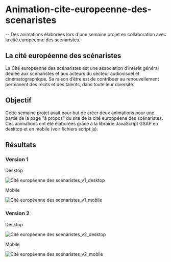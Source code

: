 # Animation-cite-europeenne-des-scenaristes
-- Des animations élaborées lors d'une semaine projet en collaboration avec la cité européenne des scénaristes.


## La cité européenne des scénaristes
La Cité européenne des scénaristes est une association d’intérêt général dédiée aux scénaristes et aux acteurs du secteur audiovisuel et cinématographique.
Sa raison d’être est de contribuer au renouvellement permanent des récits et des talents, dans toute leur diversité.

## Objectif
Cette semaine projet avait pour but de créer deux animations pour une partie de la page "à propos" du site de la cité europpéene des scénaristes.
Ces animations ont été élaborées grâce à la librairie JavaScript GSAP en desktop et en mobile (voir fichiers script.js). 

## Résultats

### Version 1  
Desktop  

![Cité européenne des scénaristes_v1_desktop](https://user-images.githubusercontent.com/99622570/153964540-927f9b01-5a0f-463f-958b-c2846892b46a.gif)

Mobile  

![Cité européenne des scénaristes_v1_mobile](https://user-images.githubusercontent.com/99622570/153964618-2360f132-412f-4caa-adaa-0e6e38b36a14.gif)

 ### Version 2
 
 Desktop  
 
 ![Cité européenne des scénaristes_v2_desktop](https://user-images.githubusercontent.com/99622570/153965007-ef28883b-fa6d-4df1-8c77-4f5b1957afdc.gif)
 
 Mobile  
 
 ![Cité européenne des scénaristes_v2_mobile](https://user-images.githubusercontent.com/99622570/153965054-20344a37-93e6-4258-af2b-a1548d55ff28.gif)
